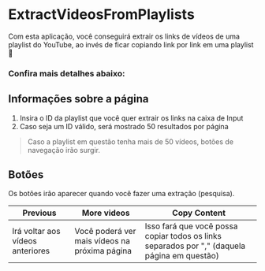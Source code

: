 # ExtractVideosFromPlaylists
Com esta aplicação, você conseguirá extrair os links de vídeos de uma playlist do YouTube, ao invés de ficar copiando link por link em uma playlist :open_file_folder:

### Confira mais detalhes abaixo:

## Informações sobre a página

1. Insira o ID da playlist que você quer extrair os links na caixa de Input
2. Caso seja um ID válido, será mostrado 50 resultados por página

> Caso a playlist em questão tenha mais de 50 vídeos, botões de navegação irão surgir.

## Botões

Os botões irão aparecer quando você fazer uma extração (pesquisa).

| Previous | More videos | Copy Content |
| -------- | ----------- | -------------------- |
| Irá voltar aos vídeos anteriores | Você poderá ver mais vídeos na próxima página | Isso fará que você possa copiar todos os links separados por "," (daquela página em questão)
